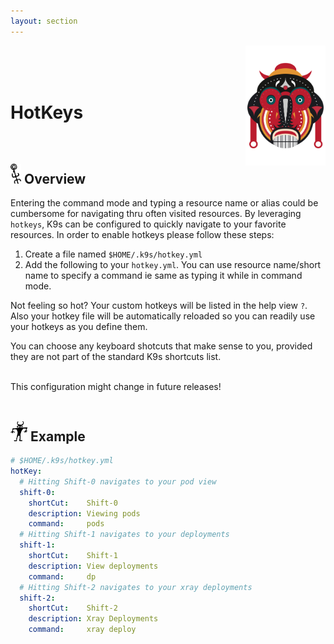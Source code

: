 ```yaml
---
layout: section
---
```


[<img src="/assets/sections/primitive.png" align="right" width="128" height="auto"/>](/)

<br/>
<br/>
<br/>

# HotKeys

<br/>

## <img src="/assets/sections/overview.png" width="auto" height="32"/> Overview

Entering the command mode and typing a resource name or alias could be cumbersome for navigating thru often visited resources. By leveraging `hotkeys`, K9s can be configured to quickly navigate to your favorite resources. In order to enable hotkeys please follow these steps:

1. Create a file named `$HOME/.k9s/hotkey.yml`
2. Add the following to your `hotkey.yml`. You can use resource name/short name to specify a command ie same as typing it while in command mode.

Not feeling so hot? Your custom hotkeys will be listed in the help view `?`. Also your hotkey file will be automatically reloaded so you can readily use your hotkeys as you define them.

You can choose any keyboard shotcuts that make sense to you, provided they are not part of the standard K9s shortcuts list.

<br/>
<div class="note">
  <i class="fas fa-skull"></i> This configuration might change in future releases!
</div>

<br/>

## <img src="/assets/sections/examples.png" width="auto" height="32"/> Example

```yaml
# $HOME/.k9s/hotkey.yml
hotKey:
  # Hitting Shift-0 navigates to your pod view
  shift-0:
    shortCut:    Shift-0
    description: Viewing pods
    command:     pods
  # Hitting Shift-1 navigates to your deployments
  shift-1:
    shortCut:    Shift-1
    description: View deployments
    command:     dp
  # Hitting Shift-2 navigates to your xray deployments
  shift-2:
    shortCut:    Shift-2
    description: Xray Deployments
    command:     xray deploy
```